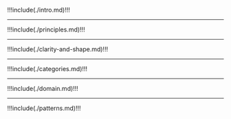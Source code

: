 !!!include(./intro.md)!!!

---
!!!include(./principles.md)!!!

---
!!!include(./clarity-and-shape.md)!!!

---
!!!include(./categories.md)!!!

---
!!!include(./domain.md)!!!

---
!!!include(./patterns.md)!!!
